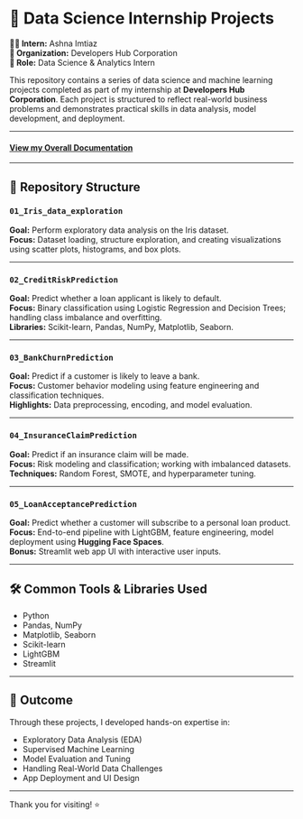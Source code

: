 # 💼 Data Science Internship Projects

**👩‍💻 Intern:** Ashna Imtiaz  
**🏢 Organization:** Developers Hub Corporation  
**📅 Role:** Data Science & Analytics Intern  

This repository contains a series of data science and machine learning projects completed as part of my internship at **Developers Hub Corporation**. Each project is structured to reflect real-world business problems and demonstrates practical skills in data analysis, model development, and deployment.

---
#### [View my Overall Documentation](https://www.pi.inc/docs/339579933429605?share_token=PNOHZFGB4UHKE) 

---

## 📁 Repository Structure

### `01_Iris_data_exploration`
**Goal:** Perform exploratory data analysis on the Iris dataset.  
**Focus:** Dataset loading, structure exploration, and creating visualizations using scatter plots, histograms, and box plots.

---

### `02_CreditRiskPrediction`
**Goal:** Predict whether a loan applicant is likely to default.  
**Focus:** Binary classification using Logistic Regression and Decision Trees; handling class imbalance and overfitting.  
**Libraries:** Scikit-learn, Pandas, NumPy, Matplotlib, Seaborn.

---

### `03_BankChurnPrediction`
**Goal:** Predict if a customer is likely to leave a bank.  
**Focus:** Customer behavior modeling using feature engineering and classification techniques.  
**Highlights:** Data preprocessing, encoding, and model evaluation.

---

### `04_InsuranceClaimPrediction`
**Goal:** Predict if an insurance claim will be made.  
**Focus:** Risk modeling and classification; working with imbalanced datasets.  
**Techniques:** Random Forest, SMOTE, and hyperparameter tuning.

---

### `05_LoanAcceptancePrediction`
**Goal:** Predict whether a customer will subscribe to a personal loan product.  
**Focus:** End-to-end pipeline with LightGBM, feature engineering, model deployment using **Hugging Face Spaces**.  
**Bonus:** Streamlit web app UI with interactive user inputs.

---

## 🛠️ Common Tools & Libraries Used

- Python
- Pandas, NumPy
- Matplotlib, Seaborn
- Scikit-learn
- LightGBM
- Streamlit

---

## 🚀 Outcome

Through these projects, I developed hands-on expertise in:
- Exploratory Data Analysis (EDA)
- Supervised Machine Learning
- Model Evaluation and Tuning
- Handling Real-World Data Challenges
- App Deployment and UI Design

---

Thank you for visiting! ⭐
